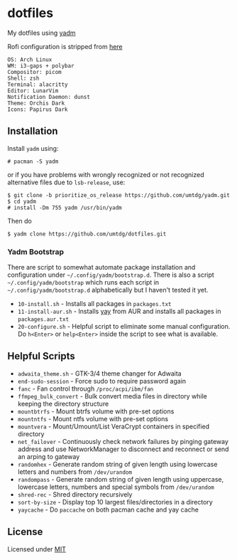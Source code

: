 # dotfiles

My dotfiles using [yadm](https://github.com/TheLocehiliosan/yadm)

Rofi configuration is stripped from [here](https://github.com/adi1090x/rofi)

```
OS: Arch Linux
WM: i3-gaps + polybar
Compositor: picom
Shell: zsh
Terminal: alacritty
Editor: LunarVim
Notification Daemon: dunst
Theme: Orchis Dark
Icons: Papirus Dark
```

## Installation

Install `yadm` using:
```
# pacman -S yadm
```

or if you have problems with wrongly recognized or not recognized alternative files due to `lsb-release`, use:
```
$ git clone -b prioritize_os_release https://github.com/umtdg/yadm.git
$ cd yadm
# install -Dm 755 yadm /usr/bin/yadm
```

Then do
```
$ yadm clone https://github.com/umtdg/dotfiles.git
```

### Yadm Bootstrap

There are script to somewhat automate package installation and configuration under `~/.config/yadm/bootstrap.d`.
There is also a script `~/.config/yadm/bootstrap` which runs each script in `~/.config/yadm/bootstrap.d` alphabetically
but I haven't tested it yet.

- `10-install.sh` - Installs all packages in `packages.txt`
- `11-install-aur.sh` - Installs [yay]() from AUR and installs all packages in `packages.aur.txt`
- `20-configure.sh` - Helpful script to eliminate some manual configuration.
    Do `h<Enter>` or `help<Enter>` inside the script to see what is available.

## Helpful Scripts

- `adwaita_theme.sh` - GTK-3/4 theme changer for Adwaita
- `end-sudo-session` - Force sudo to require password again
- `fanc` - Fan control through `/proc/acpi/ibm/fan`
- `ffmpeg_bulk_convert` - Bulk convert media files in directory while keeping the directory structure
- `mountbtrfs` - Mount btrfs volume with pre-set options
- `mountntfs` - Mount ntfs volume with pre-set options
- `mountvera` - Mount/Umount/List VeraCrypt containers in specified directory
- `net_failover` - Continuously check network failures by pinging gateway address and use
    NetworkManager to disconnect and reconnect or send an arping to gateway
- `randomhex` - Generate random string of given length using lowercase letters and numbers from `/dev/urandom`
- `randompass` - Generate random string of given length using uppercase, lowercase letters, numbers and special symbols from `/dev/urandom`
- `shred-rec` - Shred directory recursively
- `sort-by-size` - Display top 10 largest files/directories in a directory
- `yaycache` - Do `paccache` on both pacman cache and yay cache

## License

Licensed under [MIT](https://github.com/umtdg/dotfiles/blob/main/LICENSE)
